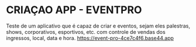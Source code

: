 # CRIAÇAO APP - EVENTPRO
Teste de um aplicativo que é capaz de criar e eventos, sejam eles palestras, shows, corporativos, esportivos, etc. com controle de vendas dos ingressos, local, data e hora.
https://event-pro-4ce7c4f6.base44.app
